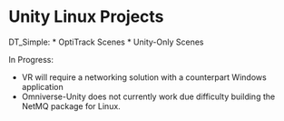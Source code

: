 # Unity Linux Projects

DT_Simple: 
    * OptiTrack Scenes
    * Unity-Only Scenes

In Progress:
* VR will require a networking solution with a counterpart Windows application
* Omniverse-Unity does not currently work due difficulty building the NetMQ package for Linux. 
